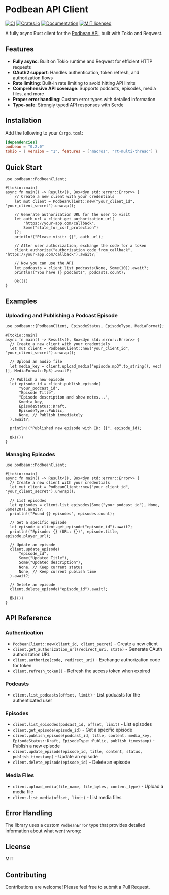 # Podbean API Client

[![CI](https://github.com/ernestas-poskus/podbean/actions/workflows/ci.yml/badge.svg)](https://github.com/ernestas-poskus/podbean/actions/workflows/ci.yml)
[![Crates.io][crates-badge]][crates-url]
[![Documentation][docs-badge]][docs-url]
[![MIT licensed][mit-badge]][mit-url]

[crates-badge]: https://img.shields.io/crates/v/podbean.svg
[crates-url]: https://crates.io/crates/podbean
[docs-badge]: https://docs.rs/podbean/badge.svg
[docs-url]: https://docs.rs/podbean
[mit-badge]: https://img.shields.io/badge/license-mit.svg
[mit-url]: LICENSE

A fully async Rust client for the [Podbean API](https://developers.podbean.com/podbean-api-docs/), built with Tokio and Reqwest.

## Features

- **Fully async**: Built on Tokio runtime and Reqwest for efficient HTTP requests
- **OAuth2 support**: Handles authentication, token refresh, and authorization flows
- **Rate limiting**: Built-in rate limiting to avoid hitting API limits
- **Comprehensive API coverage**: Supports podcasts, episodes, media files, and more
- **Proper error handling**: Custom error types with detailed information
- **Type-safe**: Strongly typed API responses with Serde

## Installation

Add the following to your `Cargo.toml`:

```toml
[dependencies]
podbean = "0.2.0"
tokio = { version = "1", features = ["macros", "rt-multi-thread"] }
```

## Quick Start

```rust,no_run
use podbean::PodbeanClient;

#[tokio::main]
async fn main() -> Result<(), Box<dyn std::error::Error>> {
    // Create a new client with your credentials
    let mut client = PodbeanClient::new("your_client_id", "your_client_secret").unwrap();

    // Generate authorization URL for the user to visit
    let auth_url = client.get_authorization_url(
        "https://your-app.com/callback",
        Some("state_for_csrf_protection")
    )?;
    println!("Please visit: {}", auth_url);

    // After user authorization, exchange the code for a token
    client.authorize("authorization_code_from_callback", "https://your-app.com/callback").await?;

    // Now you can use the API
    let podcasts = client.list_podcasts(None, Some(10)).await?;
    println!("You have {} podcasts", podcasts.count);

    Ok(())
}
```

## Examples

### Uploading and Publishing a Podcast Episode

```rust,no_run
use podbean::{PodbeanClient, EpisodeStatus, EpisodeType, MediaFormat};

#[tokio::main]
async fn main() -> Result<(), Box<dyn std::error::Error>> {
  // Create a new client with your credentials
  let mut client = PodbeanClient::new("your_client_id", "your_client_secret").unwrap();

  // Upload an audio file
  let media_key = client.upload_media("episode.mp3".to_string(), vec![], MediaFormat::Mp3).await?;

  // Publish a new episode
  let episode_id = client.publish_episode(
      "your_podcast_id",
      "Episode Title",
      "Episode description and show notes...",
      &media_key,
      EpisodeStatus::Draft,
      EpisodeType::Public,
      None, // Publish immediately
  ).await?;

  println!("Published new episode with ID: {}", episode_id);

  Ok(())
}
```

### Managing Episodes

```rust,no_run
use podbean::PodbeanClient;

#[tokio::main]
async fn main() -> Result<(), Box<dyn std::error::Error>> {
  // Create a new client with your credentials
  let mut client = PodbeanClient::new("your_client_id", "your_client_secret").unwrap();

  // List episodes
  let episodes = client.list_episodes(Some("your_podcast_id"), None, Some(20)).await?;
  println!("Found {} episodes", episodes.count);

  // Get a specific episode
  let episode = client.get_episode("episode_id").await?;
  println!("Episode: {} (URL: {})", episode.title, episode.player_url);

  // Update an episode
  client.update_episode(
      "episode_id",
      Some("Updated Title"),
      Some("Updated description"),
      None, // Keep current status
      None, // Keep current publish time
  ).await?;

  // Delete an episode
  client.delete_episode("episode_id").await?;

  Ok(())
}
```

## API Reference

### Authentication

- `PodbeanClient::new(client_id, client_secret)` - Create a new client
- `client.get_authorization_url(redirect_uri, state)` - Generate OAuth authorization URL
- `client.authorize(code, redirect_uri)` - Exchange authorization code for token
- `client.refresh_token()` - Refresh the access token when expired

### Podcasts

- `client.list_podcasts(offset, limit)` - List podcasts for the authenticated user

### Episodes

- `client.list_episodes(podcast_id, offset, limit)` - List episodes
- `client.get_episode(episode_id)` - Get a specific episode
- `client.publish_episode(podcast_id, title, content, media_key, EpisodeStatus::Draft, EpisodeType::Public, publish_timestamp)` - Publish a new episode
- `client.update_episode(episode_id, title, content, status, publish_timestamp)` - Update an episode
- `client.delete_episode(episode_id)` - Delete an episode

### Media Files

- `client.upload_media(file_name, file_bytes, content_type)` - Upload a media file
- `client.list_media(offset, limit)` - List media files

## Error Handling

The library uses a custom `PodbeanError` type that provides detailed information about what went wrong:

## License

MIT

## Contributing

Contributions are welcome! Please feel free to submit a Pull Request.
